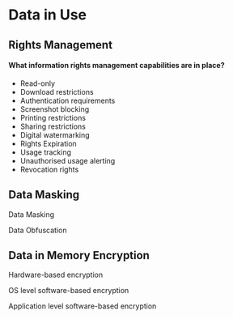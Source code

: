 # Data in Use

## Rights Management

#### What information rights management capabilities are in place?

* Read-only
* Download restrictions
* Authentication requirements
* Screenshot blocking
* Printing restrictions
* Sharing restrictions
* Digital watermarking
* Rights Expiration
* Usage tracking
* Unauthorised usage alerting
* Revocation rights

## Data Masking

Data Masking

Data Obfuscation

## Data in Memory Encryption

Hardware-based encryption

OS level software-based encryption

Application level software-based encryption

